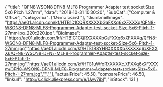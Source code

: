 {
	"title": "QFN8 WSON8 DFN8 MLF8 Programmer Adapter test socket Size 5x6 Pitch 1.27mm",
	"date": "2018-10-31 10:30:20",
	"SubCat": ["Computer & Office"],
	"categories": ["Demo board "],
	"thumbnailImage": "https://ae01.alicdn.com/kf/HTB1C1CQRXXXXXbGaFXXq6xXFXXXq/QFN8-WSON8-DFN8-MLF8-Programmer-Adapter-test-socket-Size-5x6-Pitch-1-27mm.jpg_220x220.jpg",
	"BigImage": ["https://ae01.alicdn.com/kf/HTB1C1CQRXXXXXbGaFXXq6xXFXXXq/QFN8-WSON8-DFN8-MLF8-Programmer-Adapter-test-socket-Size-5x6-Pitch-1-27mm.jpg","https://ae01.alicdn.com/kf/HTB1B8YHRXXXXXb7XXXXq6xXFXXX6/QFN8-WSON8-DFN8-MLF8-Programmer-Adapter-test-socket-Size-5x6-Pitch-1-27mm.jpg","https://ae01.alicdn.com/kf/HTB1uWfoRXXXXXc.XFXXq6xXFXXXm/QFN8-WSON8-DFN8-MLF8-Programmer-Adapter-test-socket-Size-5x6-Pitch-1-27mm.jpg","",""],
	"actualPrice": 45.50,
	"comparePrice": 46.50,
	"linkurl": "http://s.click.aliexpress.com/e/Uwv7ibI",
	"inStock": 131
}
